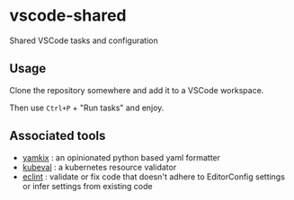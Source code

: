 # vscode-shared

Shared VSCode tasks and configuration

## Usage

Clone the repository somewhere and add it to a VSCode workspace.

Then use `Ctrl+P` + "Run tasks" and enjoy.

## Associated tools

- [yamkix](https://github.com/looztra/yamkix) : an opinionated python based yaml formatter
- [kubeval](https://github.com/instrumenta/kubeval) : a kubernetes resource validator
- [eclint](https://github.com/jedmao/eclint) : validate or fix code that doesn't adhere to EditorConfig settings or infer settings from existing code
